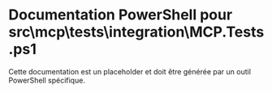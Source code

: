 # Documentation PowerShell pour src\mcp\tests\integration\MCP.Tests.ps1

Cette documentation est un placeholder et doit être générée par un outil PowerShell spécifique.
